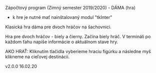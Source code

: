 Zápočtový program (Zimný semester 2019/2020) - DÁMA (hra)
- k  hre je nutné mať nainštalovaný modul "tkInter"

Klasická hra dáma pre dvoch hráčov na šachovnici.

Hra pre dvoch hráčov - biely a čierny. 
Začína biely hráč. V termináli po každom ťahu napíše informácie o aktuálnom stave hry.

AKO HRAŤ: 
Kliknutím tlačidla vyberieme hraciu figúrku a následne myš klikneme na cieľovej destinácii.

v2.0.0 16.02.20 
